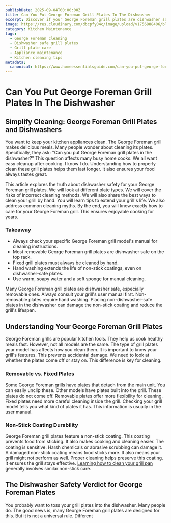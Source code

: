```yaml
---
publishDate: 2025-09-04T00:00:00Z
title: Can You Put George Foreman Grill Plates In The Dishwasher
excerpt: Discover if your George Foreman grill plates are dishwasher safe. Learn the best cleaning methods to keep your grill in top condition, ensuring longevity and optimal performance.
image: https://res.cloudinary.com/dbcpfy04c/image/upload/v1756888406/blog_image_1756888406_dvczco.webp
category: Kitchen Maintenance
tags:
  - George Foreman cleaning
  - Dishwasher safe grill plates
  - Grill plate care
  - Appliance maintenance
  - Kitchen cleaning tips
metadata:
  canonical: https://www.homeessentialsguide.com/can-you-put-george-foreman-grill-plates-in-the-dishwasher
---
```


# Can You Put George Foreman Grill Plates In The Dishwasher

## Simplify Cleaning: George Foreman Grill Plates and Dishwashers

You want to keep your kitchen appliances clean. The George Foreman grill makes delicious meals. Many people wonder about cleaning its plates. Specifically, they ask: "Can you put George Foreman grill plates in the dishwasher?" This question affects many busy home cooks. We all want easy cleanup after cooking. I know I do. Understanding how to properly clean these grill plates helps them last longer. It also ensures your food always tastes great.

This article explores the truth about dishwasher safety for your George Foreman grill plates. We will look at different plate types. We will cover the risks of incorrect cleaning methods. We will also share the best ways to clean your grill by hand. You will learn tips to extend your grill's life. We also address common cleaning myths. By the end, you will know exactly how to care for your George Foreman grill. This ensures enjoyable cooking for years.

### Takeaway

*   Always check your specific George Foreman grill model's manual for cleaning instructions.
*   Most removable George Foreman grill plates are dishwasher safe on the top rack.
*   Fixed grill plates must always be cleaned by hand.
*   Hand washing extends the life of non-stick coatings, even on dishwasher-safe plates.
*   Use warm, soapy water and a soft sponge for manual cleaning.

Many George Foreman grill plates are dishwasher safe, especially removable ones. Always consult your grill's user manual first. Non-removable plates require hand washing. Placing non-dishwasher-safe plates in the dishwasher can damage the non-stick coating and reduce the grill's lifespan.

## Understanding Your George Foreman Grill Plates

George Foreman grills are popular kitchen tools. They help us cook healthy meals fast. However, not all models are the same. The type of grill plates your model has affects how you clean them. It is important to know your grill's features. This prevents accidental damage. We need to look at whether the plates come off or stay on. This difference is key for cleaning.

### Removable vs. Fixed Plates

Some George Foreman grills have plates that detach from the main unit. You can easily unclip these. Other models have plates built into the grill. These plates do not come off. Removable plates offer more flexibility for cleaning. Fixed plates need more careful cleaning inside the grill. Checking your grill model tells you what kind of plates it has. This information is usually in the user manual.

### Non-Stick Coating Durability

George Foreman grill plates feature a non-stick coating. This coating prevents food from sticking. It also makes cooking and cleaning easier. The coating is sensitive. Harsh chemicals or abrasive scrubbing can damage it. A damaged non-stick coating means food sticks more. It also means your grill might not perform as well. Proper cleaning helps preserve this coating. It ensures the grill stays effective. [Learning how to clean your grill pan](https://homeessentialsguide.com/how-to-clean-grill-pan) generally involves similar non-stick care.

## The Dishwasher Safety Verdict for George Foreman Plates

You probably want to toss your grill plates into the dishwasher. Many people do. The good news is, many George Foreman grill plates are designed for this. But it is not a universal rule. Different